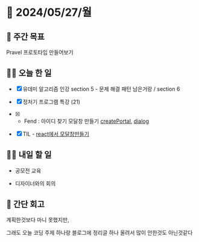 # 📅 2024/05/27/월

## 🚀 주간 목표

Pravel 프로토타입 만들어보기

## 💪🏻 오늘 한 일

- [x] 유데미 알고리즘 인강 section 5 - 문제 해결 패턴 남은거랑 / section 6

- [x] 정처기 프로그램 특강 (21)

- [x] - Fend : 아이디 찾기 모달창 만들기 [createPortal](https://github.com/sukyung6999/practice-react/commit/acb22793878366403eb9d6c231ae052b99a8d27b), [dialog](https://velog.io/@oaksusu/Fend-Modal-%EC%BB%B4%ED%8F%AC%EB%84%8C%ED%8A%B8-%EB%A7%8C%EB%93%A4%EA%B8%B0)

- [x] TIL - [react에서 모달창만들기](hhttps://velog.io/@oaksusu/Fend-Modal-%EC%BB%B4%ED%8F%AC%EB%84%8C%ED%8A%B8-%EB%A7%8C%EB%93%A4%EA%B8%B0)


## 🫵🏻 내일 할 일

- 공모전 교육

- 디자이너와의 회의


## 👀 간단 회고

계획한것보다 마니 못했지만,

그래도 오늘 코딩 주제 하나랑 블로그에 정리글 하나 올려서 많이 안한것도 아닌것같다 